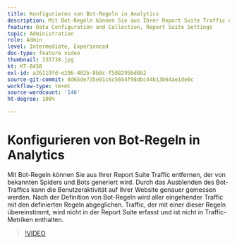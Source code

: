 ```yaml
---
title: Konfigurieren von Bot-Regeln in Analytics
description: Mit Bot-Regeln können Sie aus Ihrer Report Suite Traffic entfernen, der von bekannten Spiders und Bots generiert wird. Durch das Ausblenden des Bot-Traffics kann die Benutzeraktivität auf Ihrer Website genauer gemessen werden. Nach der Definition von Bot-Regeln wird aller eingehender Traffic mit den definierten Regeln abgeglichen. Traffic, der mit einer dieser Regeln übereinstimmt, wird nicht in der Report Suite erfasst und ist nicht in Traffic-Metriken enthalten.
feature: Data Configuration and Collection, Report Suite Settings
topic: Administration
role: Admin
level: Intermediate, Experienced
doc-type: feature video
thumbnail: 335738.jpg
kt: KT-8458
exl-id: a26119fd-e296-402b-8b0c-f588295bd8b2
source-git-commit: dd65de735e01c6c5654f98dbc44b13b64ae1de0c
workflow-type: tm+mt
source-wordcount: '146'
ht-degree: 100%

---
```


# Konfigurieren von Bot-Regeln in Analytics

Mit Bot-Regeln können Sie aus Ihrer Report Suite Traffic entfernen, der von bekannten Spiders und Bots generiert wird. Durch das Ausblenden des Bot-Traffics kann die Benutzeraktivität auf Ihrer Website genauer gemessen werden. Nach der Definition von Bot-Regeln wird aller eingehender Traffic mit den definierten Regeln abgeglichen. Traffic, der mit einer dieser Regeln übereinstimmt, wird nicht in der Report Suite erfasst und ist nicht in Traffic-Metriken enthalten.

>[!VIDEO](https://video.tv.adobe.com/v/335738/?quality=12&learn=on)
